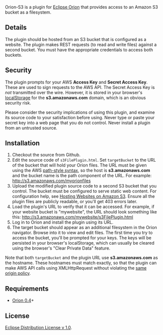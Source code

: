 Orion-S3 is a plugin for [Eclipse Orion](http://wiki.eclipse.org/Orion) that provides access
to an Amazon S3 bucket as a filesystem.

Details
-------
The plugin should be hosted from an S3 bucket that is configured as a website. The plugin makes REST requests 
(to read and write files) against a second bucket. You must have the appropriate credentials to access both buckets.

Security
--------
The plugin prompts for your AWS **Access Key** and **Secret Access Key**. These are used to sign requests
to the AWS API. The Secret Access Key is *not* transmitted over the wire. However, it is stored in your browser's 
[localStorage](https://developer.mozilla.org/en/DOM/Storage#localStorage) for the **s3.amazonaws.com** domain,
which is an obvious security risk.

Please consider the security implications of using this plugin, and examine its source code to your satisfaction
before using. Never type or paste your secret key into a web page that you do not control. Never install a plugin
from an untrusted source.

Installation
------------
1. Checkout the source from Github.
2. Edit the source code of ```s3FilePlugin.html```. Set ```targetBucket``` to the URL of the bucket that will hold your Orion files.
   The URL must be given using the AWS [path-style syntax](http://docs.amazonwebservices.com/AmazonS3/latest/dev/VirtualHosting.html#d0e4464),
   so the host is **s3.amazonaws.com** and the bucket name is the path component of the URL.
   For example: http://s3.amazonaws.com/myorionfiles
3. Upload the modified plugin source code to a second S3 bucket that you control. The bucket must be configured to serve static web content.
   For configuration help, see [Hosting Websites on Amazon S3](http://docs.amazonwebservices.com/AmazonS3/latest/dev/WebsiteHosting.html?r=499).
   Ensure all the plugin files are publicly readable, or you'll get 403 errors later.
4. Load the plugin's URL to verify that it can be accessed.
   For example, if your website bucket is "mywebsite", the URL should look something like this:
       http://s3.amazonaws.com/mywebsite/s3FilePlugin.html
5. Log in to Orion and install the plugin using its URL.
6. The target bucket should appear as an additional filesystem in the Orion navigator. 
   Browse into it to view and edit files. The first time you try to access the bucket, you'll be prompted for your keys.
   The keys will be persisted in your browser's localStorage, which can usually be cleared using the browser's "Clear Private Data" feature.

Note that both ```targetBucket``` and the plugin URL use **s3.amazonaws.com** as the hostname. These hostnames must match exactly, so that
the plugin can make AWS API calls using XMLHttpRequest without violating the [same origin policy](https://developer.mozilla.org/En/Same_origin_policy_for_JavaScript).

Requirements
------------
* [Orion 0.4](http://download.eclipse.org/orion/)+

License
-------
[Eclipse Distribution License v 1.0](http://www.eclipse.org/org/documents/edl-v10.html).
